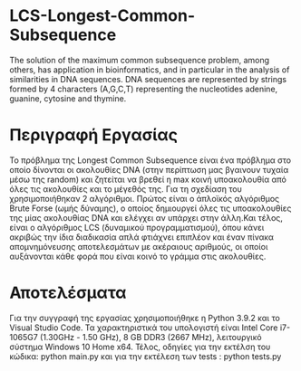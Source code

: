 # LCS-Longest-Common-Subsequence

The solution of the maximum common subsequence problem, among others, has application in bioinformatics, and in particular in the analysis of similarities in DNA sequences. DNA sequences are represented by strings formed by 4 characters (A,G,C,T) representing the nucleotides adenine, guanine, cytosine and thymine.

# Περιγραφή Εργασίας

Το πρόβλημα της Longest Common Subsequence είναι ένα πρόβλημα στο οποίο δίνονται οι ακολουθίες DNA (στην περίπτωση μας βγαινουν τυχαία μέσω της random) και ζητείται να βρεθεί η max κοινή υποακολουθία από όλες τις ακολουθίες και το μέγεθός της. Για τη σχεδίαση του χρησιμοποιήθηκαν 2 αλγόριθμοι. Πρώτος είναι ο άπλοϊκός αλγόριθμος Brute Forse (ωμής δύναμης), ο οποίος δημιουργεί όλες τις υποακολουθίες της μίας ακολουθίας DNA και ελέγχει αν υπάρχει στην άλλη.Και τέλος, είναι ο αλγόριθμος LCS (δυναμικού προγραμματισμού), όπου κάνει ακριβώς την ίδια διαδικασία απλά φτιάχνει επιπλέον και έναν πίνακα απομνημόνευσης αποτελεσμάτων με ακέραιους αριθμούς, οι οποίοι αυξάνονται κάθε φορά που είναι κοινό το γράμμα στις ακολουθίες.

# Αποτελέσματα

Για την συγγραφή της εργασίας χρησιμοποιήθηκε η Python 3.9.2 και το Visual Studio Code.
Τα χαρακτηριστικά του υπολογιστή είναι Intel Core i7-1065G7 (1.30GHz - 1.50 GHz), 8 GB DDR3 (2667 MHz), λειτουργικό σύστημα Windows 10 Home x64. 
Τέλος, οδηγίες για την εκτέλση του κώδικα: python main.py και για την εκτέλεση των tests : python tests.py

